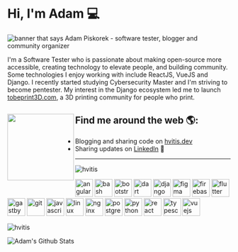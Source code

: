 
# Hi, I'm Adam 💻

<img src="" alt="banner that says Adam Piskorek - software tester, blogger and community organizer">

I'm a Software Tester who is passionate about making open-source more accessible, creating technology to elevate people, and building community. Some technologies I enjoy working with include ReactJS, VueJS and Django. I recently started studying Cybersecurity Master and I'm striving to become pentester.  My interest in the Django ecosystem led me to launch <a href="https://tobeprint3d.com/">tobeprint3D.com</a>, a 3D printing community for people who print. 


## Find me around the web 🌎: <a href="https://ibb.co/pZSjxHT"><img align="left" width="150" height="150" src="https://ibb.co/pZSjxHT"></a>
- Blogging and sharing code on  <a href="https://www.hvitis.dev">hvitis.dev</a>
- Sharing updates on <a href="https://www.linkedin.com/in/adampi/">LinkedIn</a> 💼
<!--
**hvitis/hvitis** is a ✨ _special_ ✨ repository because its `README.md` (this file) appears on your GitHub profile.

Here are some ideas to get you started:

- 🔭 I’m currently working on 3D printing open-source book
- 🌱 I’m currently learning cybersecurity
- 👯 I’m looking to collaborate on tobeprint3d.com
- 💬 Ask me about __pairprogrsamming__
- ⚡ Fun fact: I probably speak your language :)
-->


___


<p align="left"> <img src="https://komarev.com/ghpvc/?username=hvitis" alt="hvitis" /> </p>

<p align="left"><img src="https://devicons.github.io/devicon/devicon.git/icons/angularjs/angularjs-original.svg" alt="angularjs" width="40" height="40"/> <img src="https://www.vectorlogo.zone/logos/gnu_bash/gnu_bash-icon.svg" alt="bash" width="40" height="40"/> <img src="https://devicons.github.io/devicon/devicon.git/icons/bootstrap/bootstrap-plain.svg" alt="bootstrap" width="40" height="40"/> <img src="https://www.vectorlogo.zone/logos/dartlang/dartlang-icon.svg" alt="dart" width="40" height="40"/> <img src="https://devicons.github.io/devicon/devicon.git/icons/django/django-original.svg" alt="django" width="40" height="40"/> <img src="https://www.vectorlogo.zone/logos/figma/figma-icon.svg" alt="figma" width="40" height="40"/> <img src="https://www.vectorlogo.zone/logos/firebase/firebase-icon.svg" alt="firebase" width="40" height="40"/> <img src="https://www.vectorlogo.zone/logos/flutterio/flutterio-icon.svg" alt="flutter" width="40" height="40"/> <img src="https://www.vectorlogo.zone/logos/gatsbyjs/gatsbyjs-icon.svg" alt="gastby" width="40" height="40"/> <img src="https://www.vectorlogo.zone/logos/git-scm/git-scm-icon.svg" alt="git" width="40" height="40"/> <img src="https://devicons.github.io/devicon/devicon.git/icons/javascript/javascript-original.svg" alt="javascript" width="40" height="40"/> <img src="https://devicons.github.io/devicon/devicon.git/icons/linux/linux-original.svg" alt="linux" width="40" height="40"/> <img src="https://devicons.github.io/devicon/devicon.git/icons/nginx/nginx-original.svg" alt="nginx" width="40" height="40"/> <img src="https://devicons.github.io/devicon/devicon.git/icons/postgresql/postgresql-original-wordmark.svg" alt="postgresql" width="40" height="40"/> <img src="https://devicons.github.io/devicon/devicon.git/icons/python/python-original.svg" alt="python" width="40" height="40"/> <img src="https://devicons.github.io/devicon/devicon.git/icons/react/react-original-wordmark.svg" alt="react" width="40" height="40"/> <img src="https://devicons.github.io/devicon/devicon.git/icons/typescript/typescript-original.svg" alt="typescript" width="40" height="40"/> <img src="https://devicons.github.io/devicon/devicon.git/icons/vuejs/vuejs-original-wordmark.svg" alt="vuejs" width="40" height="40"/></p><p><img align="center" src="https://github-readme-stats.vercel.app/api/top-langs/?username=hvitis&layout=compact&hide=html" alt="hvitis" /></p>

<img align="left" alt="Adam's Github Stats" src="https://github-readme-stats.codestackr.vercel.app/api?username=hvitis&show_icons=true&hide_border=true"/>
